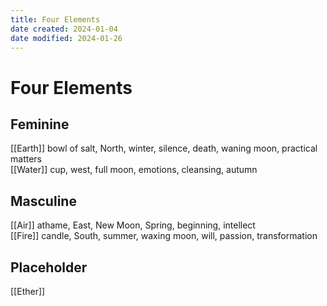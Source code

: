 ```yaml
---
title: Four Elements
date created: 2024-01-04
date modified: 2024-01-26
---
```


# Four Elements

## Feminine

[[Earth]] bowl of salt, North, winter, silence, death, waning moon, practical matters  
[[Water]] cup, west, full moon, emotions, cleansing, autumn

## Masculine

[[Air]] athame, East, New Moon, Spring, beginning, intellect  
[[Fire]] candle, South, summer, waxing moon, will, passion, transformation

## Placeholder

[[Ether]]
